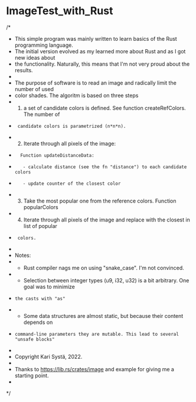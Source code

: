 # ImageTest_with_Rust
/*
* This simple program was mainly written to learn basics of the Rust programming language.
* The initial version evolved as my learned more about Rust and as I got new ideas about
* the functionality.  Naturally, this means that I'm not very proud about the results.
* 
* The purpose of software is to read an image and radically limit the number of used
* color shades. The algoritm is based on three steps
*   1) a set of candidate colors is defined. See function createRefColors. The number of
*      candidate colors is parametrized (n*n*n).
*   2) Iterate through all pixels of the image:
*       Function updateDistanceData:
*        - calculate distance (see the fn "distance") to each candidate colors
*        - update counter of the closest color
*   3) Take the most popular one from the reference colors. Function popularColors
*   4) Iterate through all pixels of the image and replace with the closest in list of popular
*      colors.
*
* Notes: 
*   - Rust compiler nags me on using "snake_case". I'm not convinced.
*   - Selection between integer types (u9, i32, u32) is a bit arbitrary. One goal was to minimize
*     the casts with "as"
*   - Some data structures are almost static, but because their content depends on
*     command-line parameters they are mutable. This lead to several "unsafe blocks"
*
* Copyright Kari Systä, 2022.
*
* Thanks to https://lib.rs/crates/image and example for giving me a starting point.
*      
*/
